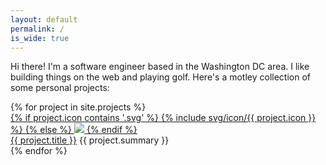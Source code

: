 ```yaml
---
layout: default
permalink: /
is_wide: true
---
```


<p class='mb4 sm-h3 measure'>
  Hi there! I'm a software engineer based in the Washington DC area. I like building things on the web and playing golf. Here's a motley collection of some personal projects:
</p>

<div class='py2 flex flex-wrap mxn2'>
  {% for project in site.projects %}
    <div class='flex col-6 sm-col-4 px2 mb3'>
      <div class='sm-flex'>
        <a class='flex-none mr2 block icon-container' href='{{ project.url }}'>
          {% if project.icon contains '.svg' %}
            {% include svg/icon/{{ project.icon }} %}
          {% else %}
            <img src="{{ project.icon | prepend: '/assets/img/icon/' }}" />
          {% endif %}
        </a>
        <div class='flex-auto'>
          <a class='black extra-bold' target='_blank' href='{{ project.url }}'>{{ project.title }}</a>
          <span class='gray'>{{ project.summary }}</span>
        </div>
      </div>
    </div>
  {% endfor %}
</div>
